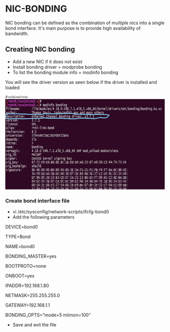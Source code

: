 
# NIC-BONDING

NIC bonding can be defined as the combination of multiple nics into a single bond interface.
It's main purpose is to provide high availability of bandwidth.


## Creating NIC bonding

- Add a new NIC if it does not exist
- Install bonding driver = modprobe bonding
- To list the bonding module info = modinfo bonding

You will see the driver version as seen below if the driver is installed and loaded

<img src="https://github.com/Dibyendu-sk/NIC-BONDING/blob/main/InkedCapture4_LI.jpg" width="600" height="300" />

### Create bond interface file
- vi /etc/sysconfig/network-scripts/ifcfg-bond0
- Add the following parameters

DEVICE=bond0

TYPE=Bond

NAME=bond0

BONDING_MASTER=yes

BOOTPROTO=none

ONBOOT=yes

IPADDR=192.168.1.80

NETMASK=255.255.255.0

GATEWAY=192.168.1.1

BONDING_OPTS=”mode=5 miimon=100”
- Save and exit the file

